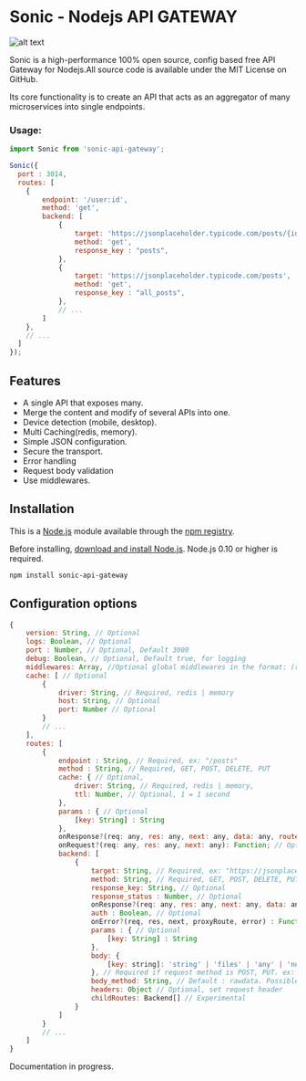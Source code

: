 # Sonic - Nodejs API GATEWAY

![alt text](https://iili.io/3lSIiF.png "Sonic api gateway")

Sonic is a high-performance 100% open source, config based free API Gateway for Nodejs.All source code is available under the MIT License on GitHub.

Its core functionality is to create an API that acts as an aggregator of many microservices into single endpoints.

### Usage: 

```js
import Sonic from 'sonic-api-gateway';

Sonic({
  port : 3014,
  routes: [
    {
        endpoint: '/user:id',
        method: 'get',
        backend: [
            {
                target: 'https://jsonplaceholder.typicode.com/posts/{id}',
                method: 'get',
                response_key : "posts",
            },
            {
                target: 'https://jsonplaceholder.typicode.com/posts',
                method: 'get',
                response_key : "all_posts",
            },
            // ...
        ]
    },
    // ...
  ]
});
```

## Features
  * A single API that exposes many.
  * Merge the content and modify of several APIs into one.
  * Device detection (mobile, desktop).
  * Multi Caching(redis, memory).
  * Simple JSON configuration.
  * Secure the transport.
  * Error handling
  * Request body validation
  * Use middlewares.

## Installation

This is a [Node.js](https://nodejs.org/en/) module available through the [npm registry](https://www.npmjs.com/).

Before installing, [download and install Node.js](https://nodejs.org/en/download/).
Node.js 0.10 or higher is required.


```bash
npm install sonic-api-gateway
```

## Configuration options
```js
{
    version: String, // Optional
    logs: Boolean, // Optional
    port : Number, // Optional, Default 3000
    debug: Boolean, // Optional, Default true, for logging
    middlewares: Array, //Optional global middlewares in the format: (req, res, next) => next(), Default []
    cache: [ // Optional
        {
            driver: String, // Required, redis | memory
            host: String, // Optional
            port: Number // Optional
        }
        // ...
    ],
    routes: [
        {
            endpoint : String, // Required, ex: "/posts"
            method : String, // Required, GET, POST, DELETE, PUT
            cache: { // Optional,
                driver: String, // Required, redis | memory,
                ttl: Number, // Optional, 1 = 1 second
            },
            params : { // Optional
                [key: String] : String
            },
            onResponse?(req: any, res: any, next: any, data: any, route: any): Function; // Optional
            onRequest?(req: any, res: any, next: any): Function; // Optional
            backend: [
                {
                    target: String, // Required, ex: "https://jsonplaceholder.typicode.com/posts"
                    method: String, // Required, GET, POST, DELETE, PUT
                    response_key: String, // Optional
                    response_status : Number, // Optional
                    onResponse?(req: any, res: any, next: any, data: any, route: any): Function, // Optional
                    auth : Boolean, // Optional
                    onError?(req, res, next, proxyRoute, error) : Function // Optional
                    params : { // Optional
                        [key: String] : String
                    },
                    body: {
                        [key: string]: 'string' | 'files' | 'any' | 'number' | 'boolean' 
                    }, // Required if request method is POST, PUT. ex: body : {name : 'string'}
                    body_method: String, // Default : rawdata. Possible: formdata, urlencoded, raw
                    headers: Object // Optional, set request header
                    childRoutes: Backend[] // Experimental
                }
            ]
        }
        // ...
    ]
}
```

Documentation in progress.